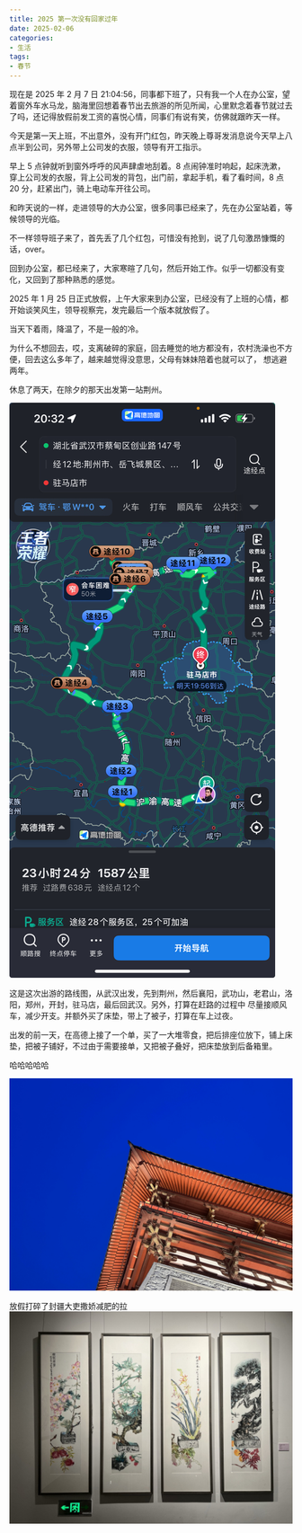 ```yaml
---
title: 2025 第一次没有回家过年
date: 2025-02-06
categories:
- 生活
tags:
- 春节
---
```

现在是 2025 年 2 月 7 日 21:04:56，同事都下班了，只有我一个人在办公室，望着窗外车水马龙，脑海里回想着春节出去旅游的所见所闻，心里默念着春节就过去了吗，还记得放假前发工资的喜悦心情，同事们有说有笑，仿佛就跟昨天一样。

今天是第一天上班，不出意外，没有开门红包，昨天晚上尊哥发消息说今天早上八点半到公司，另外带上公司发的衣服，领导有开工指示。

早上 5 点钟就听到窗外呼呼的风声肆虐地刮着。8 点闹钟准时响起，起床洗漱，穿上公司发的衣服，背上公司发的背包，出门前，拿起手机，看了看时间，8 点 20 分，赶紧出门，骑上电动车开往公司。

和昨天说的一样，走进领导的大办公室，很多同事已经来了，先在办公室站着，等候领导的光临。

不一样领导班子来了，首先丢了几个红包，可惜没有抢到，说了几句激昂慷慨的话，over。

回到办公室，都已经来了，大家寒暄了几句，然后开始工作。似乎一切都没有变化，又回到了那种熟悉的感觉。

2025 年 1 月 25 日正式放假，上午大家来到办公室，已经没有了上班的心情，都开始谈笑风生，领导视察完，发完最后一个版本就放假了。

当天下着雨，降温了，不是一般的冷。

为什么不想回去，哎，支离破碎的家庭，回去睡觉的地方都没有，农村洗澡也不方便，回去这么多年了，越来越觉得没意思，父母有妹妹陪着也就可以了，
想逃避两年。

休息了两天，在除夕的那天出发第一站荆州。

![alt text](/images/cn/IMG_44558EB3FBC0-1.jpeg)

这是这次出游的路线图，从武汉出发，先到荆州，然后襄阳，武功山，老君山，洛阳，郑州，开封，驻马店，最后回武汉。另外，打算在赶路的过程中
尽量接顺风车，减少开支。并额外买了床垫，带上了被子，打算在车上过夜。

出发的前一天，在高德上接了一个单，买了一大堆零食，把后排座位放下，铺上床垫，把被子铺好，不过由于需要接单，又把被子叠好，把床垫放到后备箱里。

哈哈哈哈哈

![alt text](/images/cn/C8AD84A0-F006-42E8-82DD-65B4E21C632E_1_102_o.jpeg)



放假打碎了封疆大吏撒娇减肥的拉![alt text](/images/cn/03386984-A723-4D38-952D-FF00BBEF48CC_1_105_c.jpeg)